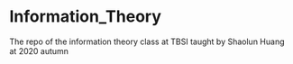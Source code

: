 # Information_Theory
The repo of the information theory class at TBSI taught by Shaolun Huang at 2020 autumn
